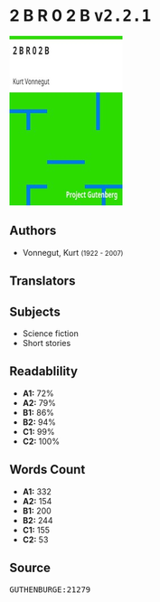 # 2 B R 0 2 B <kbd>v2.2.1</kbd>

![](./cover.medium.jpg "")

## Authors


 - Vonnegut, Kurt <small>(1922 - 2007)</small>

## Translators



## Subjects


 - Science fiction
 - Short stories

## Readablility


 - **A1:** 72%
 - **A2:** 79%
 - **B1:** 86%
 - **B2:** 94%
 - **C1:** 99%
 - **C2:** 100%

## Words Count


 - **A1:** 332
 - **A2:** 154
 - **B1:** 200
 - **B2:** 244
 - **C1:** 155
 - **C2:** 53

## Source


<kbd>GUTHENBURGE:21279</kbd>
